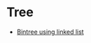 # Tree
- <a href="https://github.com/mtae616/42DS-study/tree/master/tree/bintree">Bintree using linked list</a>
